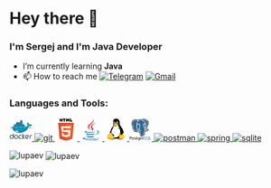[//]: # (<div id="header" align="center">)

[//]: # (  <img src="https://media.giphy.com/media/v1.Y2lkPTc5MGI3NjExODBjN2Q4NjMwNjAwODBiNDFkMjVmOGY4MjgwN2VlY2JkZDMyMmI5YiZlcD12MV9pbnRlcm5hbF9naWZzX2dpZklkJmN0PWc/SXxI9NlwvYiY3bRsck/giphy.gif" width="100"/>)

[//]: # (  <img src="https://media.giphy.com/media/v1.Y2lkPTc5MGI3NjExNDUxYmY0OTcxNDg1NzNiYjViYTQyYzgzNThmN2JjYmI5NWFjMjg2MCZlcD12MV9pbnRlcm5hbF9naWZzX2dpZklkJmN0PWc/2IudUHdI075HL02Pkk/giphy.gif" width="200"/>)
[//]: # (</div>)






<h1>Hey there 👋</h1>
<h3 align="left">I'm Sergej and I'm Java Developer</h3>




- I’m currently learning **Java**
- 📫 How to reach me [![Telegram](https://img.shields.io/badge/Telegram-2CA5E0?style=plastic&logo=telegram&logoColor=white)](https://t.me/lupaev_sergej) [![Gmail](https://img.shields.io/badge/Gmail-D14836?style=plastic&logo=gmail&logoColor=white)](mailto:lupaevsv@gmail.com)

[//]: # (<div id="badges">)

[//]: # (<a href="mailto: lupaevsv@gmail.com"><img src="https://img.shields.io/badge/-Gmail-red" alt="Gmail Badge"></a>)

[//]: # (<a href="https://t.me/lupaev_sergej"><img src="https://img.shields.io/badge/-Telegram-blue" alt="Telegram Badge"></a>)

[//]: # (</div>)



<h3 align="left">Languages and Tools:</h3>
<p align="left"> <a href="https://www.docker.com/" target="_blank" rel="noreferrer"> <img src="https://raw.githubusercontent.com/devicons/devicon/master/icons/docker/docker-original-wordmark.svg" alt="docker" width="40" height="40"/> </a> <a href="https://git-scm.com/" target="_blank" rel="noreferrer"> <img src="https://www.vectorlogo.zone/logos/git-scm/git-scm-icon.svg" alt="git" width="40" height="40"/> </a> <a href="https://www.w3.org/html/" target="_blank" rel="noreferrer"> <img src="https://raw.githubusercontent.com/devicons/devicon/master/icons/html5/html5-original-wordmark.svg" alt="html5" width="40" height="40"/> </a> <a href="https://www.java.com" target="_blank" rel="noreferrer"> <img src="https://raw.githubusercontent.com/devicons/devicon/master/icons/java/java-original.svg" alt="java" width="40" height="40"/> </a> <a href="https://www.linux.org/" target="_blank" rel="noreferrer"> <img src="https://raw.githubusercontent.com/devicons/devicon/master/icons/linux/linux-original.svg" alt="linux" width="40" height="40"/> </a> <a href="https://www.postgresql.org" target="_blank" rel="noreferrer"> <img src="https://raw.githubusercontent.com/devicons/devicon/master/icons/postgresql/postgresql-original-wordmark.svg" alt="postgresql" width="40" height="40"/> </a> <a href="https://postman.com" target="_blank" rel="noreferrer"> <img src="https://www.vectorlogo.zone/logos/getpostman/getpostman-icon.svg" alt="postman" width="40" height="40"/> </a> <a href="https://spring.io/" target="_blank" rel="noreferrer"> <img src="https://www.vectorlogo.zone/logos/springio/springio-icon.svg" alt="spring" width="40" height="40"/> </a> <a href="https://www.sqlite.org/" target="_blank" rel="noreferrer"> <img src="https://www.vectorlogo.zone/logos/sqlite/sqlite-icon.svg" alt="sqlite" width="40" height="40"/> </a> </p>

<p><img align="left" src="https://github-readme-stats.vercel.app/api/top-langs?username=lupaev&show_icons=true&locale=en" alt="lupaev" /></p>

<p>&nbsp;<img align="center" src="https://github-readme-stats.vercel.app/api?username=lupaev&show_icons=true&locale=en" alt="lupaev" /></p>

<p align="left"> <img src="https://komarev.com/ghpvc/?username=lupaev&label=Profile%20views&color=0e75b6&style=flat" alt="lupaev" /> </p>

[//]: # (<div id="badges">)

[//]: # (<a href="mailto: lupaevsv@gmail.com"><img src="https://img.shields.io/badge/-Gmail-red" alt="Gmail Badge"></a>)

[//]: # (<a href="https://t.me/lupaev_sergej"><img src="https://img.shields.io/badge/-Telegram-blue" alt="Telegram Badge"></a>)

[//]: # (</div>)
